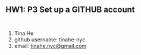 ## HW1: P3 Set up a GITHUB account<br><br>

1. Tina He <br>
2. github username: tinahe-nyc <br>
3. email: tinahe.nyc@gmail.com <br>
